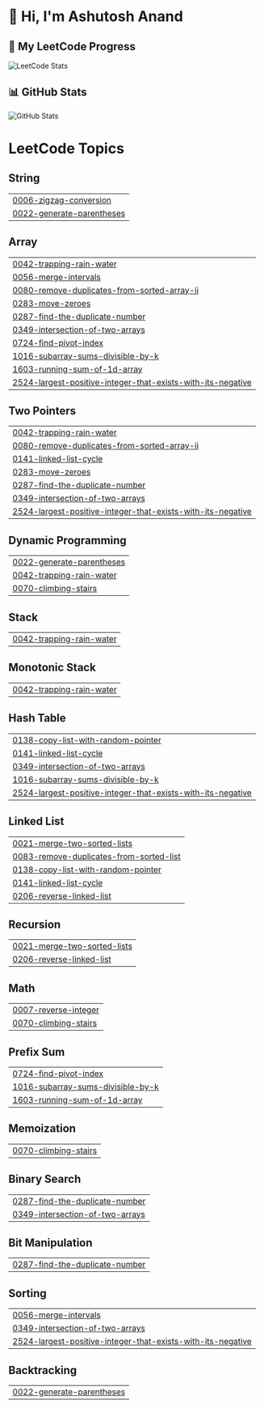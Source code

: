 # 👋 Hi, I'm Ashutosh Anand  

## 🚀 My LeetCode Progress  

![LeetCode Stats](https://leetcard.jacoblin.cool/Ashutoshanand2287?theme=dark&font=baloo&ext=contest)  

## 📊 GitHub Stats  
![GitHub Stats](https://github-readme-stats.vercel.app/api?username=ashutosh2287&show_icons=true&theme=radical)

<!---LeetCode Topics Start-->
# LeetCode Topics
## String
|  |
| ------- |
| [0006-zigzag-conversion](https://github.com/ashutosh2287/Ashutoshanand2287/tree/master/0006-zigzag-conversion) |
| [0022-generate-parentheses](https://github.com/ashutosh2287/Ashutoshanand2287/tree/master/0022-generate-parentheses) |
## Array
|  |
| ------- |
| [0042-trapping-rain-water](https://github.com/ashutosh2287/Ashutoshanand2287/tree/master/0042-trapping-rain-water) |
| [0056-merge-intervals](https://github.com/ashutosh2287/Ashutoshanand2287/tree/master/0056-merge-intervals) |
| [0080-remove-duplicates-from-sorted-array-ii](https://github.com/ashutosh2287/Ashutoshanand2287/tree/master/0080-remove-duplicates-from-sorted-array-ii) |
| [0283-move-zeroes](https://github.com/ashutosh2287/Ashutoshanand2287/tree/master/0283-move-zeroes) |
| [0287-find-the-duplicate-number](https://github.com/ashutosh2287/Ashutoshanand2287/tree/master/0287-find-the-duplicate-number) |
| [0349-intersection-of-two-arrays](https://github.com/ashutosh2287/Ashutoshanand2287/tree/master/0349-intersection-of-two-arrays) |
| [0724-find-pivot-index](https://github.com/ashutosh2287/Ashutoshanand2287/tree/master/0724-find-pivot-index) |
| [1016-subarray-sums-divisible-by-k](https://github.com/ashutosh2287/Ashutoshanand2287/tree/master/1016-subarray-sums-divisible-by-k) |
| [1603-running-sum-of-1d-array](https://github.com/ashutosh2287/Ashutoshanand2287/tree/master/1603-running-sum-of-1d-array) |
| [2524-largest-positive-integer-that-exists-with-its-negative](https://github.com/ashutosh2287/Ashutoshanand2287/tree/master/2524-largest-positive-integer-that-exists-with-its-negative) |
## Two Pointers
|  |
| ------- |
| [0042-trapping-rain-water](https://github.com/ashutosh2287/Ashutoshanand2287/tree/master/0042-trapping-rain-water) |
| [0080-remove-duplicates-from-sorted-array-ii](https://github.com/ashutosh2287/Ashutoshanand2287/tree/master/0080-remove-duplicates-from-sorted-array-ii) |
| [0141-linked-list-cycle](https://github.com/ashutosh2287/Ashutoshanand2287/tree/master/0141-linked-list-cycle) |
| [0283-move-zeroes](https://github.com/ashutosh2287/Ashutoshanand2287/tree/master/0283-move-zeroes) |
| [0287-find-the-duplicate-number](https://github.com/ashutosh2287/Ashutoshanand2287/tree/master/0287-find-the-duplicate-number) |
| [0349-intersection-of-two-arrays](https://github.com/ashutosh2287/Ashutoshanand2287/tree/master/0349-intersection-of-two-arrays) |
| [2524-largest-positive-integer-that-exists-with-its-negative](https://github.com/ashutosh2287/Ashutoshanand2287/tree/master/2524-largest-positive-integer-that-exists-with-its-negative) |
## Dynamic Programming
|  |
| ------- |
| [0022-generate-parentheses](https://github.com/ashutosh2287/Ashutoshanand2287/tree/master/0022-generate-parentheses) |
| [0042-trapping-rain-water](https://github.com/ashutosh2287/Ashutoshanand2287/tree/master/0042-trapping-rain-water) |
| [0070-climbing-stairs](https://github.com/ashutosh2287/Ashutoshanand2287/tree/master/0070-climbing-stairs) |
## Stack
|  |
| ------- |
| [0042-trapping-rain-water](https://github.com/ashutosh2287/Ashutoshanand2287/tree/master/0042-trapping-rain-water) |
## Monotonic Stack
|  |
| ------- |
| [0042-trapping-rain-water](https://github.com/ashutosh2287/Ashutoshanand2287/tree/master/0042-trapping-rain-water) |
## Hash Table
|  |
| ------- |
| [0138-copy-list-with-random-pointer](https://github.com/ashutosh2287/Ashutoshanand2287/tree/master/0138-copy-list-with-random-pointer) |
| [0141-linked-list-cycle](https://github.com/ashutosh2287/Ashutoshanand2287/tree/master/0141-linked-list-cycle) |
| [0349-intersection-of-two-arrays](https://github.com/ashutosh2287/Ashutoshanand2287/tree/master/0349-intersection-of-two-arrays) |
| [1016-subarray-sums-divisible-by-k](https://github.com/ashutosh2287/Ashutoshanand2287/tree/master/1016-subarray-sums-divisible-by-k) |
| [2524-largest-positive-integer-that-exists-with-its-negative](https://github.com/ashutosh2287/Ashutoshanand2287/tree/master/2524-largest-positive-integer-that-exists-with-its-negative) |
## Linked List
|  |
| ------- |
| [0021-merge-two-sorted-lists](https://github.com/ashutosh2287/Ashutoshanand2287/tree/master/0021-merge-two-sorted-lists) |
| [0083-remove-duplicates-from-sorted-list](https://github.com/ashutosh2287/Ashutoshanand2287/tree/master/0083-remove-duplicates-from-sorted-list) |
| [0138-copy-list-with-random-pointer](https://github.com/ashutosh2287/Ashutoshanand2287/tree/master/0138-copy-list-with-random-pointer) |
| [0141-linked-list-cycle](https://github.com/ashutosh2287/Ashutoshanand2287/tree/master/0141-linked-list-cycle) |
| [0206-reverse-linked-list](https://github.com/ashutosh2287/Ashutoshanand2287/tree/master/0206-reverse-linked-list) |
## Recursion
|  |
| ------- |
| [0021-merge-two-sorted-lists](https://github.com/ashutosh2287/Ashutoshanand2287/tree/master/0021-merge-two-sorted-lists) |
| [0206-reverse-linked-list](https://github.com/ashutosh2287/Ashutoshanand2287/tree/master/0206-reverse-linked-list) |
## Math
|  |
| ------- |
| [0007-reverse-integer](https://github.com/ashutosh2287/Ashutoshanand2287/tree/master/0007-reverse-integer) |
| [0070-climbing-stairs](https://github.com/ashutosh2287/Ashutoshanand2287/tree/master/0070-climbing-stairs) |
## Prefix Sum
|  |
| ------- |
| [0724-find-pivot-index](https://github.com/ashutosh2287/Ashutoshanand2287/tree/master/0724-find-pivot-index) |
| [1016-subarray-sums-divisible-by-k](https://github.com/ashutosh2287/Ashutoshanand2287/tree/master/1016-subarray-sums-divisible-by-k) |
| [1603-running-sum-of-1d-array](https://github.com/ashutosh2287/Ashutoshanand2287/tree/master/1603-running-sum-of-1d-array) |
## Memoization
|  |
| ------- |
| [0070-climbing-stairs](https://github.com/ashutosh2287/Ashutoshanand2287/tree/master/0070-climbing-stairs) |
## Binary Search
|  |
| ------- |
| [0287-find-the-duplicate-number](https://github.com/ashutosh2287/Ashutoshanand2287/tree/master/0287-find-the-duplicate-number) |
| [0349-intersection-of-two-arrays](https://github.com/ashutosh2287/Ashutoshanand2287/tree/master/0349-intersection-of-two-arrays) |
## Bit Manipulation
|  |
| ------- |
| [0287-find-the-duplicate-number](https://github.com/ashutosh2287/Ashutoshanand2287/tree/master/0287-find-the-duplicate-number) |
## Sorting
|  |
| ------- |
| [0056-merge-intervals](https://github.com/ashutosh2287/Ashutoshanand2287/tree/master/0056-merge-intervals) |
| [0349-intersection-of-two-arrays](https://github.com/ashutosh2287/Ashutoshanand2287/tree/master/0349-intersection-of-two-arrays) |
| [2524-largest-positive-integer-that-exists-with-its-negative](https://github.com/ashutosh2287/Ashutoshanand2287/tree/master/2524-largest-positive-integer-that-exists-with-its-negative) |
## Backtracking
|  |
| ------- |
| [0022-generate-parentheses](https://github.com/ashutosh2287/Ashutoshanand2287/tree/master/0022-generate-parentheses) |
<!---LeetCode Topics End-->